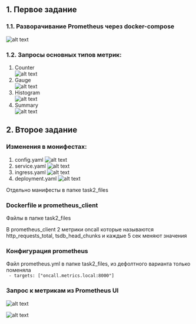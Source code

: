## 1. Первое задание

### 1.1. Разворачивание Prometheus через docker-compose

![alt text](task1/prometheus.png "Task1")

### 1.2. Запросы основных типов метрик:

   1. Counter  
       ![alt text](task1/counter.png "Task1")
   2. Gauge   
          ![alt text](task1/gauge.png "Task1")
   3. Histogram  
       ![alt text](task1/histogram.png "Task1")
   4. Summary  
       ![alt text](task1/summary.png "Task1")


## 2. Второе задание

### Изменения в монифестах:
1. config.yaml
    ![alt text](task2_pics/config.png "Task2")
2. service.yaml
    ![alt text](task2_pics/service.png "Task2")
3. ingress.yaml
    ![alt text](task2_pics/ingress.png "Task2")
4. deployment.yaml
    ![alt text](task2_pics/deployment.png "Task2")

Отдельно манифесты в папке task2_files

### Dockerfile и prometheus_client
Файлы в папке task2_files

В prometheus_client 2 метрики oncall которые называются http_requests_total, tsdb_head_chunks и каждые 5 сек меняют значения

### Конфигурация prometheus

Файл prometheus.yml в папке task2_files, из дефолтного варианта только поменяла  
` - targets: ["oncall.metrics.local:8000"]`

### Запрос к метрикам из Prometheus UI

![alt text](task2_pics/notifier_metric_1.png "Task2")

![alt text](task2_pics/notifier_metric_2.png "Task2")







